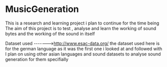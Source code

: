 # MusicGeneration
This is a research and learning project i plan to continue for the time being 
The aim of this project is to test , analyse and learn the working of sound bytes and the working of the sound in itself 

Dataset used ------->http://www.esac-data.org/
  the dataset used here is for the german language as it was the first one i looked at and followed with 
  I plan on using other asian languages and sound datasets to analyse sound generation for them specifially 

